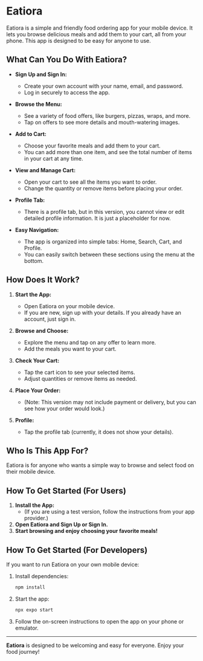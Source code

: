 # Eatiora

Eatiora is a simple and friendly food ordering app for your mobile device. It lets you browse delicious meals and add them to your cart, all from your phone. This app is designed to be easy for anyone to use.

## What Can You Do With Eatiora?

- **Sign Up and Sign In:**
  - Create your own account with your name, email, and password.
  - Log in securely to access the app.

- **Browse the Menu:**
  - See a variety of food offers, like burgers, pizzas, wraps, and more.
  - Tap on offers to see more details and mouth-watering images.

- **Add to Cart:**
  - Choose your favorite meals and add them to your cart.
  - You can add more than one item, and see the total number of items in your cart at any time.

- **View and Manage Cart:**
  - Open your cart to see all the items you want to order.
  - Change the quantity or remove items before placing your order.

- **Profile Tab:**
  - There is a profile tab, but in this version, you cannot view or edit detailed profile information. It is just a placeholder for now.

- **Easy Navigation:**
  - The app is organized into simple tabs: Home, Search, Cart, and Profile.
  - You can easily switch between these sections using the menu at the bottom.

## How Does It Work?

1. **Start the App:**
   - Open Eatiora on your mobile device.
   - If you are new, sign up with your details. If you already have an account, just sign in.

2. **Browse and Choose:**
   - Explore the menu and tap on any offer to learn more.
   - Add the meals you want to your cart.

3. **Check Your Cart:**
   - Tap the cart icon to see your selected items.
   - Adjust quantities or remove items as needed.

4. **Place Your Order:**
   - (Note: This version may not include payment or delivery, but you can see how your order would look.)

5. **Profile:**
   - Tap the profile tab (currently, it does not show your details).

## Who Is This App For?

Eatiora is for anyone who wants a simple way to browse and select food on their mobile device.

## How To Get Started (For Users)

1. **Install the App:**
   - (If you are using a test version, follow the instructions from your app provider.)
2. **Open Eatiora and Sign Up or Sign In.**
3. **Start browsing and enjoy choosing your favorite meals!**

## How To Get Started (For Developers)

If you want to run Eatiora on your own mobile device:

1. Install dependencies:
   ```bash
   npm install
   ```
2. Start the app:
   ```bash
   npx expo start
   ```
3. Follow the on-screen instructions to open the app on your phone or emulator.

---

**Eatiora** is designed to be welcoming and easy for everyone. Enjoy your food journey!
